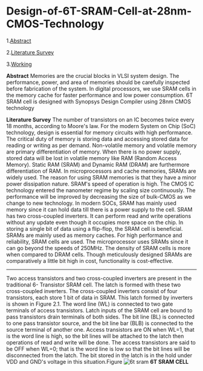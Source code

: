 # Design-of-6T-SRAM-Cell-at-28nm-CMOS-Technology
1.[Abstract](https://github.com/prasanthmandadi/Design-of-6T-SRAM-Cell-at-28nm-CMOS-Technology/blob/main/Abstract)

2.[Literature Survey](https://github.com/prasanthmandadi/Design-of-6T-SRAM-Cell-at-28nm-CMOS-Technology/edit/main/README.md#Literature-Survey)

3.[Working](https://github.com/prasanthmandadi/Design-of-6T-SRAM-Cell-at-28nm-CMOS-Technology/edit/main/README.md#Working)

**Abstract**
Memories are the crucial blocks in VLSI system 
design. The performance, power, and area of memories should 
be carefully inspected before fabrication of the system. In digital 
processors, we use SRAM cells in the memory cache for faster 
performance and low power consumption. 6T SRAM cell is 
designed with Synopsys Design Compiler using 28nm CMOS 
technology

**Literature Survey**
The number of transistors on an IC becomes twice 
every 18 months, according to Moore's law. For the modern 
System on Chip (SoC) technology, design is essential for
memory circuits with high performance. The critical duty of 
memory is storing data and accessing stored data for reading 
or writing as per demand. Non-volatile memory and volatile 
memory are primary differentiation of memory. When there 
is no power supply, stored data will be lost in volatile memory 
like RAM (Random Access Memory). Static RAM (SRAM) 
and Dynamic RAM (DRAM) are furthermore differentiation 
of RAM. In microprocessors and cache memories, SRAMs 
are widely used. The reason for using SRAM memories is 
that they have a minor power dissipation nature. SRAM's
speed of operation is high. The CMOS IC technology entered
the nanometer regime by scaling size continuously. The 
performance will be improved by decreasing the size of bulk-CMOS as we change to new technology. In modern SOCs,
SRAM has mainly used memory since it can hold data till 
there is a power supply to the cell. SRAM has two cross-coupled inverters. It can perform read and write operations 
without any update even though it occupies more space on 
the chip. In storing a single bit of data using a flip-flop, the 
SRAM cell is beneficial. SRAMs are mainly used as memory 
caches. For high performance and reliability, SRAM cells are 
used. The microprocessor uses SRAMs since it can go 
beyond the speeds of 250MHz. The density of SRAM cells is 
more when compared to DRAM cells. Though meticulously 
designed SRAMs are comparatively a little bit high in cost, 
functionality is cost-effective.

****

Two access transistors and two cross-coupled inverters are 
present in the traditional 6- Transistor SRAM cell. The latch is 
formed with these two cross-coupled inverters. The cross-coupled 
inverters consist of four transistors, each store 1 bit of data in 
SRAM. This latch formed by inverters is shown in Figure 2.1. The
word line (WL) is connected to two gate terminals of access 
transistors. Latch inputs of the SRAM cell are bound to pass 
transistors drain terminals of both sides. The bit line (BL) is 
connected to one pass transistor source, and the bit line bar (BLB) is 
connected to the source terminal of another one. Access transistors 
are ON when WL=1, that is the word line is high, so the bit lines 
will be attached to the latch then operations of read and write will be done. The access transistors are said to be OFF when WL=0; that 
is the word line is low so that the bit lines will be disconnected from
the latch. The bit stored in the latch is in the hold under VDD and 
GND's voltage in this situation.Figure 
![6t sram](https://user-images.githubusercontent.com/85571828/155920389-58ba797e-6a83-481b-9f9b-e767cc3e2cfc.jpg) 
                                                                                                  **6T SRAM CELL**

